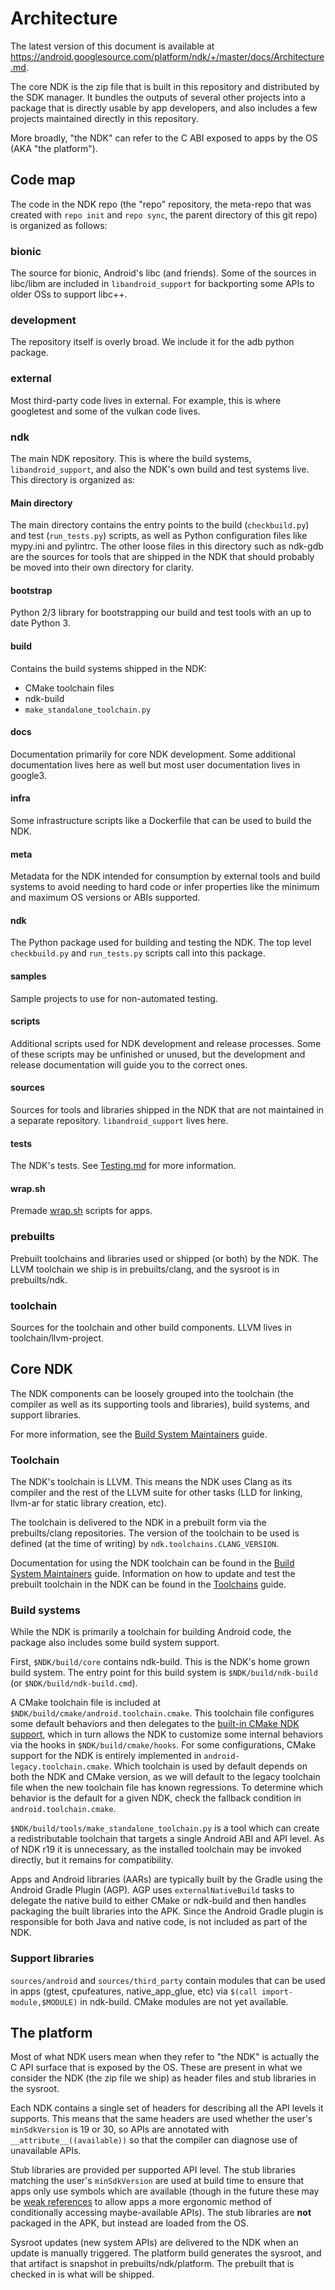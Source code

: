 # Architecture

The latest version of this document is available at
https://android.googlesource.com/platform/ndk/+/master/docs/Architecture.md.

The core NDK is the zip file that is built in this repository and distributed by
the SDK manager. It bundles the outputs of several other projects into a package
that is directly usable by app developers, and also includes a few projects
maintained directly in this repository.

More broadly, "the NDK" can refer to the C ABI exposed to apps by the OS (AKA
"the platform").

## Code map

The code in the NDK repo (the "repo" repository, the meta-repo that was created
with `repo init` and `repo sync`, the parent directory of this git repo) is
organized as follows:

### bionic

The source for bionic, Android's libc (and friends). Some of the sources in
libc/libm are included in `libandroid_support` for backporting some APIs to
older OSs to support libc++.

### development

The repository itself is overly broad. We include it for the adb python package.

### external

Most third-party code lives in external. For example, this is where googletest
and some of the vulkan code lives.

### ndk

The main NDK repository. This is where the build systems, `libandroid_support`,
and also the NDK's own build and test systems live. This directory is organized
as:

#### Main directory

The main directory contains the entry points to the build (`checkbuild.py`) and
test (`run_tests.py`) scripts, as well as Python configuration files like
mypy.ini and pylintrc. The other loose files in this directory such as ndk-gdb
are the sources for tools that are shipped in the NDK that should probably be
moved into their own directory for clarity.

#### bootstrap

Python 2/3 library for bootstrapping our build and test tools with an up to date
Python 3.

#### build

Contains the build systems shipped in the NDK:

* CMake toolchain files
* ndk-build
* `make_standalone_toolchain.py`

#### docs

Documentation primarily for core NDK development. Some additional documentation
lives here as well but most user documentation lives in google3.

#### infra

Some infrastructure scripts like a Dockerfile that can be used to build the NDK.

#### meta

Metadata for the NDK intended for consumption by external tools and build
systems to avoid needing to hard code or infer properties like the minimum and
maximum OS versions or ABIs supported.

#### ndk

The Python package used for building and testing the NDK. The top level
`checkbuild.py` and `run_tests.py` scripts call into this package.

#### samples

Sample projects to use for non-automated testing.

#### scripts

Additional scripts used for NDK development and release processes. Some of these
scripts may be unfinished or unused, but the development and release
documentation will guide you to the correct ones.

#### sources

Sources for tools and libraries shipped in the NDK that are not maintained in a
separate repository. `libandroid_support` lives here.

#### tests

The NDK's tests. See [Testing.md](Testing.md) for more information.

#### wrap.sh

Premade [wrap.sh](https://developer.android.com/ndk/guides/wrap-script) scripts
for apps.

### prebuilts

Prebuilt toolchains and libraries used or shipped (or both) by the NDK. The LLVM
toolchain we ship is in prebuilts/clang, and the sysroot is in prebuilts/ndk.

### toolchain

Sources for the toolchain and other build components. LLVM lives in
toolchain/llvm-project.

## Core NDK

The NDK components can be loosely grouped into the toolchain (the compiler as
well as its supporting tools and libraries), build systems, and support
libraries.

For more information, see the [Build System Maintainers] guide.

[Build System Maintainers]: docs/BuildSystemMaintainers.md

### Toolchain

The NDK's toolchain is LLVM. This means the NDK uses Clang as its compiler and
the rest of the LLVM suite for other tasks (LLD for linking, llvm-ar for static
library creation, etc).

The toolchain is delivered to the NDK in a prebuilt form via the prebuilts/clang
repositories. The version of the toolchain to be used is defined (at the time of
writing) by `ndk.toolchains.CLANG_VERSION`.

Documentation for using the NDK toolchain can be found in the [Build System
Maintainers] guide. Information on how to update and test the prebuilt toolchain
in the NDK can be found in the [Toolchains](Toolchains.md) guide.

### Build systems

While the NDK is primarily a toolchain for building Android code, the package
also includes some build system support.

First, `$NDK/build/core` contains ndk-build. This is the NDK's home grown build
system. The entry point for this build system is `$NDK/build/ndk-build` (or
`$NDK/build/ndk-build.cmd`).

A CMake toolchain file is included at
`$NDK/build/cmake/android.toolchain.cmake`. This toolchain file configures some
default behaviors and then delegates to the [built-in CMake NDK support], which
in turn allows the NDK to customize some internal behaviors via the hooks in
`$NDK/build/cmake/hooks`. For some configurations, CMake support for the NDK is
entirely implemented in `android-legacy.toolchain.cmake`. Which toolchain is
used by default depends on both the NDK and CMake version, as we will default to
the legacy toolchain file when the new toolchain file has known regressions. To
determine which behavior is the default for a given NDK, check the fallback
condition in `android.toolchain.cmake`.

[built-in CMake NDK support]: https://cmake.org/cmake/help/latest/manual/cmake-toolchains.7.html#cross-compiling-for-android

`$NDK/build/tools/make_standalone_toolchain.py` is a tool which can create a
redistributable toolchain that targets a single Android ABI and API level. As of
NDK r19 it is unnecessary, as the installed toolchain may be invoked directly,
but it remains for compatibility.

Apps and Android libraries (AARs) are typically built by the Gradle using the
Android Gradle Plugin (AGP). AGP uses `externalNativeBuild` tasks to delegate
the native build to either CMake or ndk-build and then handles packaging the
built libraries into the APK. Since the Android Gradle plugin is responsible for
both Java and native code, is not included as part of the NDK.

### Support libraries

`sources/android` and `sources/third_party` contain modules that can be used in
apps (gtest, cpufeatures, native\_app\_glue, etc) via `$(call
import-module,$MODULE)` in ndk-build. CMake modules are not yet available.

## The platform

Most of what NDK users mean when they refer to "the NDK" is actually the C API
surface that is exposed by the OS. These are present in what we consider the NDK
(the zip file we ship) as header files and stub libraries in the sysroot.

Each NDK contains a single set of headers for describing all the API levels it
supports. This means that the same headers are used whether the user's
`minSdkVersion` is 19 or 30, so APIs are annotated with
`__attribute__((available))` so that the compiler can diagnose use of
unavailable APIs.

Stub libraries are provided per supported API level. The stub libraries matching
the user's `minSdkVersion` are used at build time to ensure that apps only use
symbols which are available (though in the future these may be [weak
references](https://github.com/android/ndk/issues/837) to allow apps a more
ergonomic method of conditionally accessing maybe-available APIs). The stub
libraries are **not** packaged in the APK, but instead are loaded from the OS.

Sysroot updates (new system APIs) are delivered to the NDK when an update is
manually triggered. The platform build generates the sysroot, and that artifact
is snapshot in prebuilts/ndk/platform. The prebuilt that is checked in is what
will be shipped.
